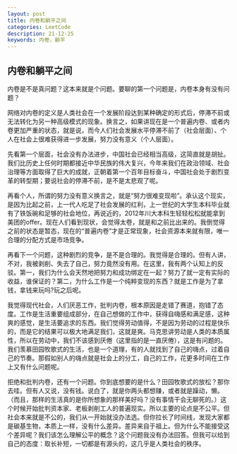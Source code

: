 ```yaml
---
layout: post
title: 内卷和躺平之间
categories: LeetCode
description: 21-12-25
keywords: 内卷，躺平
---
```


## 内卷和躺平之间

内卷是不是真问题？这本来就是个问题。要聊的第一个问题是，内卷本身有没有问题？

网络对内卷的定义是人类社会在一个发展阶段达到某种确定的形式后，停滞不前或无法转化为另一种高级模式的现象。换言之，如果讲现在是一个普遍内卷、或者内卷更加严重的状态，就是说，而今人们社会发展水平停滞不前了（社会层面）、个人在社会上很难获得进一步发展，努力没有意义（个人层面）。

先看第一个层面，社会没有办法进步，中国社会已经相当高级，这简直就是胡扯。我们比历史上任何时期都接近中华民族的伟大复兴，今年来我们在政治领域、社会治理等方面取得了巨大的成就，正朝着第一个百年目标奋斗，中国社会处于剧烈变革的转型期；要说社会的停滞不前，是不是太悲观了呢。

再看个人，所谓的努力没有意义换言之，就是“努力很难变现啦”。承认这个现实，是因为比起之前，上一代人吃足了社会发展的红利，上一世纪的大学生本科毕业就有了铁饭碗和足够的社会地位，再说近的，2012年川大本科生轻轻松松就能拿到美团的offer。现在人们看到现状，会觉得太卷，就是和之前比出来的。我倒觉得之前的状态是暂态，现在的“普遍内卷”才是正常现象，社会资源本来就有限，唯一合理的分配方式是市场竞争。

再看下一个问题，这种剧烈的竞争，是不是合理的。我觉得是合理的。但有人讲，不对，我被剥削、失去了自己，努力竟然没有用。在这里，我有两个认知上的反驳。第一，我们为什么会天然地把努力和成功绑定在一起？努力了就一定有实际的收益，谁保证的？第二，为什么工作是一个纯粹变现的东西？就是工作是为了拿钱，拿钱来玩吗?玩之后呢。

我觉得现代社会，人们厌恶工作，批判内卷，根本原因是走错了赛道，抱错了态度。工作是生活重要组成部分，在自己想做的工作中，获得自嗨感和满足感，这种爽的感觉，是生活要追求的东西。我们觉得劳动值得，不是因为劳动的过程是快乐的，而是它的结果可以极大地满足我们，这就是爽。马克思讲劳动是人类的本质属性，所以在劳动中，我们不该感到厌倦（这里指的是一直厌倦），这是有问题的。我们羡慕田园牧歌式的生活，也是一个道理，有的人就找到了自己的嗨点，过着自己的节奏。那假如别人的嗨点就是社会上的分工，自己的工作，花更多时间在工作上又有什么问题呢。

拒绝和批判内卷，还有一个问题。你到底想要的是什么？田园牧歌式的放松？那你去哇。但有人又说，没有钱。说白了，就是你两头都想赚，或者就是躁动，懒。（而且，那样的生活真的是你所想象的那样美好吗？没有事情干会无聊死的。）这个时候开始批判资本家、老板剥削工人的普遍现实。所以主要的论点是不公平。但社会本来就是不公的，我们从一开始就没办法选。但你拉长了时间线，发现大家都是碳基生物，本质上一样，没有什么差异。差异来自于祖上。但为什么不能接受这个差异呢？我们该怎么理解公平的概念？这个问题我没有办法回答。但我可以给到自己的态度：取长补短，一切都是有源头的，这几乎是人类社会的秩序。



